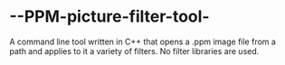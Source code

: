 # --PPM-picture-filter-tool-
A command line tool written in C++ that opens a .ppm image file from a path and applies to it a variety of filters. No filter libraries are used.
